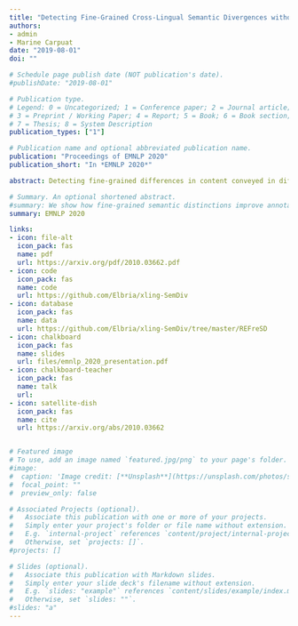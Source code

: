 ```yaml
---
title: "Detecting Fine-Grained Cross-Lingual Semantic Divergences without Supervision by Learning to Rank"
authors: 
- admin
- Marine Carpuat
date: "2019-08-01"
doi: ""

# Schedule page publish date (NOT publication's date).
#publishDate: "2019-08-01"

# Publication type.
# Legend: 0 = Uncategorized; 1 = Conference paper; 2 = Journal article;
# 3 = Preprint / Working Paper; 4 = Report; 5 = Book; 6 = Book section;
# 7 = Thesis; 8 = System Description
publication_types: ["1"]

# Publication name and optional abbreviated publication name.
publication: "Proceedings of EMNLP 2020"
publication_short: "In *EMNLP 2020*"

abstract: Detecting fine-grained differences in content conveyed in different languages matters for cross-lingual NLP and multilingual corpora analysis, but it is a challenging machine learning problem since annotation is expensive and hard to scale. This work improves the prediction and annotation of fine-grained semantic divergences. We introduce a training strategy for multilingual BERT models by learning to rank synthetic divergent examples of varying granularity. We evaluate our models on the Rationalized English-French Semantic Divergences, a new dataset released with this work, consisting of English-French sentence-pairs annotated with semantic divergence classes and token-level rationales. Learning to rank helps detect fine-grained sentence-level divergences more accurately than a strong sentence-level similarity model, while token-level predictions have the potential of further distinguishing between coarse and fine-grained divergences.

# Summary. An optional shortened abstract.
#summary: We show how fine-grained semantic distinctions improve annotation and prediction of cross-lingual semantic divergences.
summary: EMNLP 2020

links:
- icon: file-alt
  icon_pack: fas
  name: pdf
  url: https://arxiv.org/pdf/2010.03662.pdf
- icon: code
  icon_pack: fas
  name: code
  url: https://github.com/Elbria/xling-SemDiv
- icon: database
  icon_pack: fas
  name: data
  url: https://github.com/Elbria/xling-SemDiv/tree/master/REFreSD
- icon: chalkboard
  icon_pack: fas
  name: slides
  url: files/emnlp_2020_presentation.pdf
- icon: chalkboard-teacher
  icon_pack: fas
  name: talk
  url:   
- icon: satellite-dish
  icon_pack: fas
  name: cite
  url: https://arxiv.org/abs/2010.03662


# Featured image
# To use, add an image named `featured.jpg/png` to your page's folder. 
#image:
#  caption: 'Image credit: [**Unsplash**](https://unsplash.com/photos/s9CC2SKySJM)'
#  focal_point: ""
#  preview_only: false

# Associated Projects (optional).
#   Associate this publication with one or more of your projects.
#   Simply enter your project's folder or file name without extension.
#   E.g. `internal-project` references `content/project/internal-project/index.md`.
#   Otherwise, set `projects: []`.
#projects: []

# Slides (optional).
#   Associate this publication with Markdown slides.
#   Simply enter your slide deck's filename without extension.
#   E.g. `slides: "example"` references `content/slides/example/index.md`.
#   Otherwise, set `slides: ""`.
#slides: "a"
---
```

